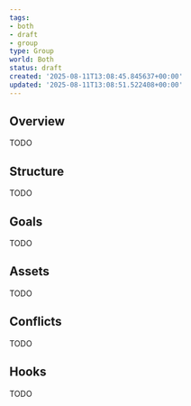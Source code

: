 ```yaml
---
tags:
- both
- draft
- group
type: Group
world: Both
status: draft
created: '2025-08-11T13:08:45.845637+00:00'
updated: '2025-08-11T13:08:51.522408+00:00'
---
```



## Overview

TODO
## Structure

TODO
## Goals

TODO
## Assets

TODO
## Conflicts

TODO
## Hooks

TODO
